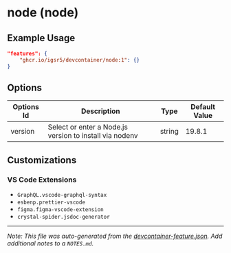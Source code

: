 
# node (node)



## Example Usage

```json
"features": {
    "ghcr.io/igsr5/devcontainer/node:1": {}
}
```

## Options

| Options Id | Description | Type | Default Value |
|-----|-----|-----|-----|
| version | Select or enter a Node.js version to install via nodenv | string | 19.8.1 |

## Customizations

### VS Code Extensions

- `GraphQL.vscode-graphql-syntax`
- `esbenp.prettier-vscode`
- `figma.figma-vscode-extension`
- `crystal-spider.jsdoc-generator`



---

_Note: This file was auto-generated from the [devcontainer-feature.json](https://github.com/igsr5/devcontainer/blob/main/src/node/devcontainer-feature.json).  Add additional notes to a `NOTES.md`._

